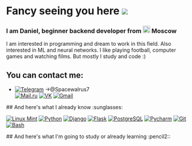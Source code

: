 # Fancy seeing you here ![](https://user-images.githubusercontent.com/18350557/176309783-0785949b-9127-417c-8b55-ab5a4333674e.gif)
<h3>I am Daniel, beginner backend developer from <img width="20" height="20" src="https://img.icons8.com/color/48/russian-federation-circular.png" alt="russian-federation-circular"/> Moscow</h3>
<p>I am interested in programming and dream to work in this field. Also interested in ML and neural networks. I like playing football, computer games and watching films. But mostly I study and code :)</p>  

## You can contact me:
<ul>
  <li><a href="#"><img alt="Telegram" src="https://img.shields.io/badge/-Telegram-%2326A5E4?logo=telegram&style=plastic"></a> ->@Spacewalrus7</li>
  <a href="#"><img alt="Mail.ru" src="https://img.shields.io/badge/-spacewalrus@bk.ru-%23005FF9?logo=maildotru&style=plastic"></a>
  <a href="https://vk.com/spacewalrus7"><img alt="VK" src="https://img.shields.io/badge/-VK-%230077FF?logo=vk&style=plastic"></a>
  <a href="#"><img alt="Gmail" src="https://img.shields.io/badge/-spacewalrus73@gmail.com-%23EA4335?logo=gmail&color=white&style=plastic"></a>  
</ul>
## And here's what I already know :sunglasses:
<p>
  <a href="#"><img alt="Linux Mint" src="https://img.shields.io/badge/Linux_Mint-87CF3E?style=plastic&logo=linux-mint&logoColor=white"></a>
  <a href="#"><img alt="Python" src="https://img.shields.io/badge/Python-14354C?style=plastic&logo=python&logoColor=yellow"></a>
  <a href="#"><img alt="Django" src="https://img.shields.io/badge/Django-092E20?style=plastic&logo=django&logoColor=white"></a>
  <a href="#"><img alt="Flask" src="https://img.shields.io/badge/Flask-000000?style=plastic&logo=flask&logoColor=blue"></a>
  <a href="#"><img alt="PostgreSQL" src="https://img.shields.io/badge/PostgreSQL-316192?style=plastic&logo=postgresql&logoColor=white"></a>
  <a href="#"><img alt="Pycharm" src="https://img.shields.io/badge/PyCharm-000000.svg?&style=plastic&logo=PyCharm&logoColor=yellow"></a>
  <a href="#"><img alt="Git" src="https://img.shields.io/badge/GIT-E44C30?style=plastic&logo=git&logoColor=white"></a>
  <a href="#"><img alt="Bash" src="https://img.shields.io/badge/GNU%20Bash-4EAA25?style=plastic&logo=GNU%20Bash&logoColor=black"></a>
 </p>
  ## And here's what I'm going to study or already learning :pencil2::
  
  
  

